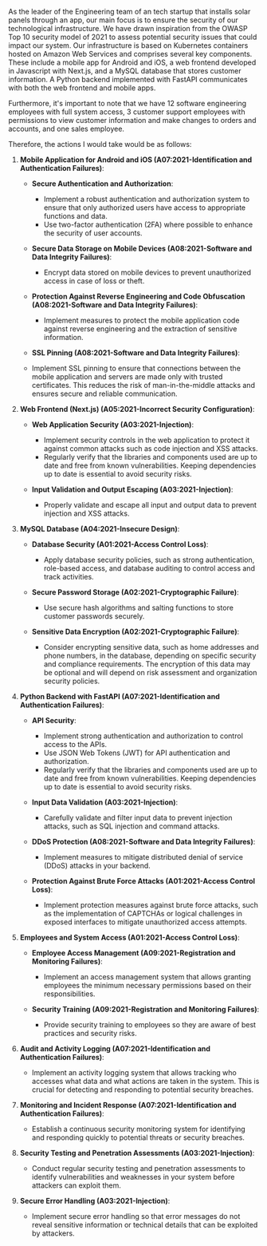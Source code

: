 As the leader of the Engineering team of an tech startup that installs solar panels through an app, our main focus is to ensure the security of our technological infrastructure. We have drawn inspiration from the OWASP Top 10 security model of 2021 to assess potential security issues that could impact our system. Our infrastructure is based on Kubernetes containers hosted on Amazon Web Services and comprises several key components. These include a mobile app for Android and iOS, a web frontend developed in Javascript with Next.js, and a MySQL database that stores customer information. A Python backend implemented with FastAPI communicates with both the web frontend and mobile apps.

Furthermore, it's important to note that we have 12 software engineering employees with full system access, 3 customer support employees with permissions to view customer information and make changes to orders and accounts, and one sales employee.

Therefore, the actions I would take would be as follows:

1. **Mobile Application for Android and iOS (A07:2021-Identification and Authentication Failures)**:

   - **Secure Authentication and Authorization**:
     - Implement a robust authentication and authorization system to ensure that only authorized users have access to appropriate functions and data.
     - Use two-factor authentication (2FA) where possible to enhance the security of user accounts.

   - **Secure Data Storage on Mobile Devices (A08:2021-Software and Data Integrity Failures)**:
     - Encrypt data stored on mobile devices to prevent unauthorized access in case of loss or theft.

   - **Protection Against Reverse Engineering and Code Obfuscation (A08:2021-Software and Data Integrity Failures)**:
     - Implement measures to protect the mobile application code against reverse engineering and the extraction of sensitive information.

   - **SSL Pinning (A08:2021-Software and Data Integrity Failures)**:
    - Implement SSL pinning to ensure that connections between the mobile application and servers are made only with trusted certificates. This reduces the risk of man-in-the-middle attacks and ensures secure and reliable communication.

2. **Web Frontend (Next.js) (A05:2021-Incorrect Security Configuration)**:

   - **Web Application Security (A03:2021-Injection)**:
     - Implement security controls in the web application to protect it against common attacks such as code injection and XSS attacks.
     - Regularly verify that the libraries and components used are up to date and free from known vulnerabilities. Keeping dependencies up to date is essential to avoid security risks.

   - **Input Validation and Output Escaping (A03:2021-Injection)**:
     - Properly validate and escape all input and output data to prevent injection and XSS attacks.

3. **MySQL Database (A04:2021-Insecure Design)**:

   - **Database Security (A01:2021-Access Control Loss)**:
     - Apply database security policies, such as strong authentication, role-based access, and database auditing to control access and track activities.

   - **Secure Password Storage (A02:2021-Cryptographic Failure)**:
     - Use secure hash algorithms and salting functions to store customer passwords securely.

   - **Sensitive Data Encryption (A02:2021-Cryptographic Failure)**:
     - Consider encrypting sensitive data, such as home addresses and phone numbers, in the database, depending on specific security and compliance requirements. The encryption of this data may be optional and will depend on risk assessment and organization security policies.

4. **Python Backend with FastAPI (A07:2021-Identification and Authentication Failures)**:

   - **API Security**:
     - Implement strong authentication and authorization to control access to the APIs.
     - Use JSON Web Tokens (JWT) for API authentication and authorization.
     - Regularly verify that the libraries and components used are up to date and free from known vulnerabilities. Keeping dependencies up to date is essential to avoid security risks.

   - **Input Data Validation (A03:2021-Injection)**:
     - Carefully validate and filter input data to prevent injection attacks, such as SQL injection and command attacks.

   - **DDoS Protection (A08:2021-Software and Data Integrity Failures)**:
     - Implement measures to mitigate distributed denial of service (DDoS) attacks in your backend.

   - **Protection Against Brute Force Attacks (A01:2021-Access Control Loss)**:
     - Implement protection measures against brute force attacks, such as the implementation of CAPTCHAs or logical challenges in exposed interfaces to mitigate unauthorized access attempts.

5. **Employees and System Access (A01:2021-Access Control Loss)**:

   - **Employee Access Management (A09:2021-Registration and Monitoring Failures)**:
     - Implement an access management system that allows granting employees the minimum necessary permissions based on their responsibilities.

   - **Security Training (A09:2021-Registration and Monitoring Failures)**:
     - Provide security training to employees so they are aware of best practices and security risks.

6. **Audit and Activity Logging (A07:2021-Identification and Authentication Failures)**:

   - Implement an activity logging system that allows tracking who accesses what data and what actions are taken in the system. This is crucial for detecting and responding to potential security breaches.

7. **Monitoring and Incident Response (A07:2021-Identification and Authentication Failures)**:

   - Establish a continuous security monitoring system for identifying and responding quickly to potential threats or security breaches.

8. **Security Testing and Penetration Assessments (A03:2021-Injection)**:

   - Conduct regular security testing and penetration assessments to identify vulnerabilities and weaknesses in your system before attackers can exploit them.

9. **Secure Error Handling (A03:2021-Injection)**:

   - Implement secure error handling so that error messages do not reveal sensitive information or technical details that can be exploited by attackers.

